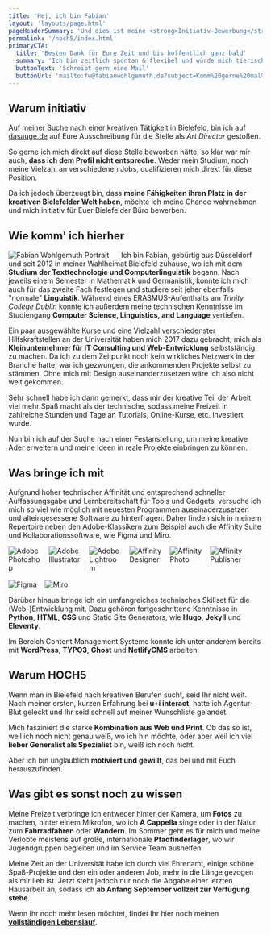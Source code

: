 ```yaml
---
title: 'Hej, ich bin Fabian'
layout: 'layouts/page.html'
pageHeaderSummary: 'Und dies ist meine <strong>Initiativ-Bewerbung</strong> für das HOCH5 Büro in Bielefeld.'
permalink: '/hoch5/index.html'
primaryCTA:
  title: 'Besten Dank für Eure Zeit und bis hoffentlich ganz bald'
  summary: 'Ich bin zeitlich spontan & flexibel und würde mich tierisch über eine Einladung zum persönlichen Gespräch freuen.'
  buttonText: 'Schreibt gern eine Mail'
  buttonUrl: 'mailto:fw@fabianwohlgemuth.de?subject=Komm%20gerne%20mal%20vorbei'
---
```


<style>

.img-grid p {
  display: flex;
  flex-direction: row;
  flex-wrap: wrap;
  gap: 1rem;
}
.img-grid p img {
  max-width: 4rem;
}

.img-portrait p img {
  max-width: 15rem;
  padding-right: 1.5rem;
  float: left;
}
</style>

## Warum initiativ

Auf meiner Suche nach einer kreativen Tätigkeit in Bielefeld, bin ich auf [dasauge.de](https://dasauge.de/jobs/stellenangebote/fest/e617919?einloggen) auf Eure Ausschreibung für die Stelle als _Art Director_ gestoßen.

So gerne ich mich direkt auf diese Stelle beworben hätte, so klar war mir auch, **dass ich dem Profil nicht entspreche**. Weder mein Studium, noch meine Vielzahl an verschiedenen Jobs, qualifizieren mich direkt für diese Position.

Da ich jedoch überzeugt bin, dass **meine Fähigkeiten ihren Platz in der kreativen Bielefelder Welt haben**, möchte ich meine Chance wahrnehmen und mich initiativ für Euer Bielefelder Büro bewerben.

## Wie komm' ich hierher

<div class="img-portrait">

![Fabian Wohlgemuth Portrait](/images/fw_beard.webp)

Ich bin Fabian, gebürtig aus Düsseldorf und seit 2012 in meiner Wahlheimat Bielefeld zuhause, wo ich mit dem **Studium der Texttechnologie und Computerlinguistik** begann. Nach jeweils einem Semester in Mathematik und Germanistik, konnte ich mich auch für das zweite Fach festlegen und studiere seit jeher ebenfalls "normale" **Linguistik**. Während eines ERASMUS-Aufenthalts am _Trinity College Dublin_ konnte ich außerdem meine technischen Kenntnisse im Studiengang **Computer Science, Linguistics, and Language** vertiefen.

</div>

Ein paar ausgewählte Kurse und eine Vielzahl verschiedenster Hilfskraftstellen an der Universität haben mich 2017 dazu gebracht, mich als **Kleinunternehmer für IT Consulting und Web-Entwicklung** selbstständig zu machen. Da ich zu dem Zeitpunkt noch kein wirkliches Netzwerk in der Branche hatte, war ich gezwungen, die ankommenden Projekte selbst zu stämmen. Ohne mich mit Design auseinanderzusetzen wäre ich also nicht weit gekommen.

Sehr schnell habe ich dann gemerkt, dass mir der kreative Teil der Arbeit viel mehr Spaß macht als der technische, sodass meine Freizeit in zahlreiche Stunden und Tage an Tutorials, Online-Kurse, etc. investiert wurde.

Nun bin ich auf der Suche nach einer Festanstellung, um meine kreative Ader erweitern und meine Ideen in reale Projekte einbringen zu können.

## Was bringe ich mit

Aufgrund hoher technischer Affinität und entsprechend schneller Auffassungsgabe und Lernbereitschaft für Tools und Gadgets, versuche ich mich so viel wie möglich mit neuesten Programmen auseinaderzusetzen und alteingesessene Software zu hinterfragen. Daher finden sich in meinem Repertoire neben den Adobe-Klassikern zum Beispiel auch die Affinity Suite und Kollaborationssoftware, wie Figma und Miro.

<div class="img-grid">

![Adobe Photoshop](/images/hoch5/ps.webp "Adobe Photoshop")
![Adobe Illustrator](/images/hoch5/ai.webp "Adobe Illustrator")
![Adobe Lightroom](/images/hoch5/lr.webp "Adobe Lightroom")
![Affinity Designer](/images/hoch5/ad.webp "Affinity Designer")
![Affinity Photo](/images/hoch5/ap.webp "Affinity Photo")
![Affinity Publisher](/images/hoch5/apub.webp "Affinity Publisher")
![Figma](/images/hoch5/figma.svg "Figma")
![Miro](/images/hoch5/miro.webp "Miro")

</div>

Darüber hinaus bringe ich ein umfangreiches technisches Skillset für die (Web-)Entwicklung mit. Dazu gehören fortgeschrittene Kenntnisse in **Python**, **HTML**, **CSS** und Static Site Generators, wie **Hugo**, **Jekyll** und **Eleventy**.

Im Bereich Content Management Systeme konnte ich unter anderem bereits mit **WordPress**, **TYPO3**, **Ghost** und **NetlifyCMS** arbeiten.

## Warum HOCH5

Wenn man in Bielefeld nach kreativen Berufen sucht, seid Ihr nicht weit. Nach meiner ersten, kurzen Erfahrung bei **u+i interact**, hatte ich Agentur-Blut geleckt und Ihr seid schnell auf meiner Wunschliste gelandet.

Mich fasziniert die starke **Kombination aus Web und Print**. Ob das so ist, weil ich noch nicht genau weiß, wo ich hin möchte, oder aber weil ich viel **lieber Generalist als Spezialist** bin, weiß ich noch nicht.

Aber ich bin unglaublich **motiviert und gewillt**, das bei und mit Euch herauszufinden.

## Was gibt es sonst noch zu wissen

Meine Freizeit verbringe ich entweder hinter der Kamera, um **Fotos** zu machen, hinter einem Mikrofon, wo ich **A Cappella** singe oder in der Natur zum **Fahrradfahren** oder **Wandern**. Im Sommer geht es für mich und meine Verlobte meistens auf große, internationale **Pfadfinderlager**, wo wir Jugendgruppen begleiten und im Service Team aushelfen.

Meine Zeit an der Universität habe ich durch viel Ehrenamt, einige schöne Spaß-Projekte und den ein oder anderen Job, mehr in die Länge gezogen als mir lieb ist. Jetzt steht jedoch nur noch die Abgabe einer letzten Hausarbeit an, sodass ich **ab Anfang September vollzeit zur Verfügung stehe**.

Wenn Ihr noch mehr lesen möchtet, findet Ihr hier noch meinen [**vollständigen Lebenslauf**](/images/hoch5/wohlgemuth_fabian_cv_hoch5.pdf).
